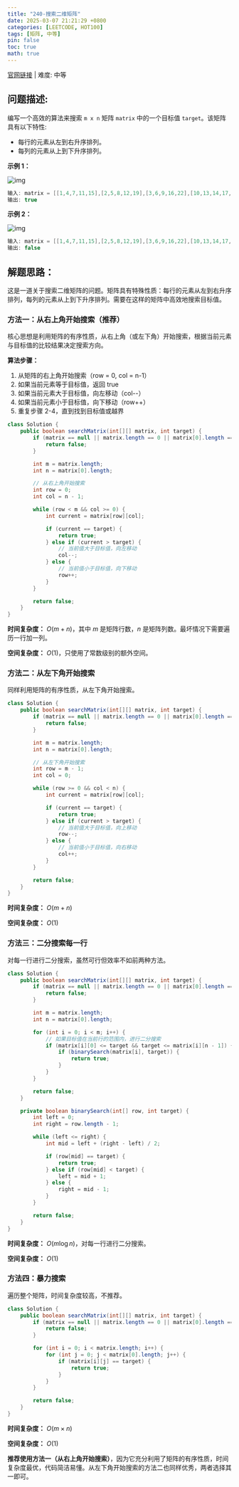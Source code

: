 ```yaml
---
title: "240-搜索二维矩阵"
date: 2025-03-07 21:21:29 +0800
categories: [LEETCODE, HOT100]
tags: [矩阵, 中等]
pin: false
toc: true
math: true
---
```


[官网链接](https://leetcode.cn/problems/search-a-2d-matrix-ii/) \| 难度: 中等

## 问题描述:

编写一个高效的算法来搜索 `m x n` 矩阵 `matrix` 中的一个目标值 `target`。该矩阵具有以下特性:

- 每行的元素从左到右升序排列。
- 每列的元素从上到下升序排列。

**示例 1：**

![img](../assets/img/posts/leetcode/p240_0.jpg)

```java
输入: matrix = [[1,4,7,11,15],[2,5,8,12,19],[3,6,9,16,22],[10,13,14,17,24],[18,21,23,26,30]], target = 5
输出: true
```

**示例 2：**

![img](../assets/img/posts/leetcode/p240_1.jpg)

```java
输入: matrix = [[1,4,7,11,15],[2,5,8,12,19],[3,6,9,16,22],[10,13,14,17,24],[18,21,23,26,30]], target = 20
输出: false
```

## 解题思路：

这是一道关于搜索二维矩阵的问题。矩阵具有特殊性质：每行的元素从左到右升序排列，每列的元素从上到下升序排列。需要在这样的矩阵中高效地搜索目标值。

### 方法一：从右上角开始搜索（推荐）

核心思想是利用矩阵的有序性质，从右上角（或左下角）开始搜索，根据当前元素与目标值的比较结果决定搜索方向。

**算法步骤：**

1. 从矩阵的右上角开始搜索（row = 0, col = n-1）
2. 如果当前元素等于目标值，返回 true
3. 如果当前元素大于目标值，向左移动（col--）
4. 如果当前元素小于目标值，向下移动（row++）
5. 重复步骤 2-4，直到找到目标值或越界

```java
class Solution {
    public boolean searchMatrix(int[][] matrix, int target) {
        if (matrix == null || matrix.length == 0 || matrix[0].length == 0) {
            return false;
        }

        int m = matrix.length;
        int n = matrix[0].length;

        // 从右上角开始搜索
        int row = 0;
        int col = n - 1;

        while (row < m && col >= 0) {
            int current = matrix[row][col];

            if (current == target) {
                return true;
            } else if (current > target) {
                // 当前值大于目标值，向左移动
                col--;
            } else {
                // 当前值小于目标值，向下移动
                row++;
            }
        }

        return false;
    }
}
```

**时间复杂度：** $O(m + n)$，其中 $m$ 是矩阵行数，$n$ 是矩阵列数。最坏情况下需要遍历一行加一列。

**空间复杂度：** $O(1)$，只使用了常数级别的额外空间。

### 方法二：从左下角开始搜索

同样利用矩阵的有序性质，从左下角开始搜索。

```java
class Solution {
    public boolean searchMatrix(int[][] matrix, int target) {
        if (matrix == null || matrix.length == 0 || matrix[0].length == 0) {
            return false;
        }

        int m = matrix.length;
        int n = matrix[0].length;

        // 从左下角开始搜索
        int row = m - 1;
        int col = 0;

        while (row >= 0 && col < n) {
            int current = matrix[row][col];

            if (current == target) {
                return true;
            } else if (current > target) {
                // 当前值大于目标值，向上移动
                row--;
            } else {
                // 当前值小于目标值，向右移动
                col++;
            }
        }

        return false;
    }
}
```

**时间复杂度：** $O(m + n)$

**空间复杂度：** $O(1)$

### 方法三：二分搜索每一行

对每一行进行二分搜索，虽然可行但效率不如前两种方法。

```java
class Solution {
    public boolean searchMatrix(int[][] matrix, int target) {
        if (matrix == null || matrix.length == 0 || matrix[0].length == 0) {
            return false;
        }

        int m = matrix.length;
        int n = matrix[0].length;

        for (int i = 0; i < m; i++) {
            // 如果目标值在当前行的范围内，进行二分搜索
            if (matrix[i][0] <= target && target <= matrix[i][n - 1]) {
                if (binarySearch(matrix[i], target)) {
                    return true;
                }
            }
        }

        return false;
    }

    private boolean binarySearch(int[] row, int target) {
        int left = 0;
        int right = row.length - 1;

        while (left <= right) {
            int mid = left + (right - left) / 2;

            if (row[mid] == target) {
                return true;
            } else if (row[mid] < target) {
                left = mid + 1;
            } else {
                right = mid - 1;
            }
        }

        return false;
    }
}
```

**时间复杂度：** $O(m \log n)$，对每一行进行二分搜索。

**空间复杂度：** $O(1)$

### 方法四：暴力搜索

遍历整个矩阵，时间复杂度较高，不推荐。

```java
class Solution {
    public boolean searchMatrix(int[][] matrix, int target) {
        if (matrix == null || matrix.length == 0 || matrix[0].length == 0) {
            return false;
        }

        for (int i = 0; i < matrix.length; i++) {
            for (int j = 0; j < matrix[0].length; j++) {
                if (matrix[i][j] == target) {
                    return true;
                }
            }
        }

        return false;
    }
}
```

**时间复杂度：** $O(m \times n)$

**空间复杂度：** $O(1)$

**推荐使用方法一（从右上角开始搜索）**，因为它充分利用了矩阵的有序性质，时间复杂度最优，代码简洁易懂。从左下角开始搜索的方法二也同样优秀，两者选择其一即可。
